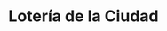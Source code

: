 ---
title: "Lotería de la Ciudad"
url: /ciudad-autonoma-de-buenos-aires/loteria-de-la-ciudad-avenida-estado-de-israel/
shop: Lotterie
---